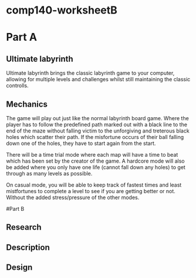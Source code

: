 # comp140-worksheetB

# Part A

## Ultimate labyrinth
Ultimate labyrinth brings the classic labyrinth game to your computer, allowing for multiple levels and challenges whilst still maintaining the classic controlls.

## Mechanics
The game will play out just like the normal labyrinth board game. Where the player has to follow the predefined path marked out with a black line to the end of the maze without falling victim to the unforgiving and treterous black holes which scatter their path. If the misfortune occurs of their ball falling down one of the holes, they have to start again from the start.

There will be a time trial mode where each map will have a time to beat which has been set by the creator of the game. A hardcore mode will also be added where you only have one life (cannot fall down any holes) to get through as many levels as possible. 

On casual mode, you will be able to keep track of fastest times and least mistfortunes to complete a level to see if you are getting better or not. Without the added stress/pressure of the other modes.

#Part B

## Research

## Description

## Design
